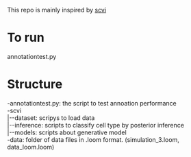 This repo is mainly inspired by [scvi](https://github.com/YosefLab/scVI)
# To run

annotationtest.py

# Structure

-annotationtest.py: the script to test annoation performance\
-scvi\
|--dataset: scripys to load data\
|--inference: scripts to classify cell type by posterior inference\
|--models: scripts about generative model\
-data: folder of data files in .loom format. (simulation_3.loom, data_loom.loom)



